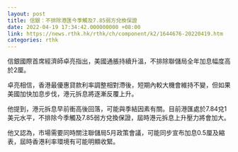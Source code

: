 ```yaml
---
layout: post
title: 信銀：不排除港匯今季觸及7.85弱方兌換保證
date: 2022-04-19 17:34:42.000000000 +08:00
link: https://news.rthk.hk/rthk/ch/component/k2/1644676-20220419.htm
categories: rthk
---
```


信銀國際首席經濟師卓亮指出，美國通脹持續升溫，不排除聯儲局全年加息幅度高於2厘。

卓亮相信，香港最優惠貸款利率調整相對滯後，短期內較大機會維持不變，但如果美國加快加息步伐，港元拆息將逐漸反覆上升。

他提到，港元拆息早前衝高後回落，可能與季結因素有關。目前港匯處於7.84兌1美元水平，不排除今季觸及7.85弱方兌換保證，屆時港元拆息上升壓力將會加大。

他又認為，市場需要同時關注聯儲局5月政策會議，可能同步宣布加息0.5厘及縮表，屆時香港利率環境有可能明顯收緊。

